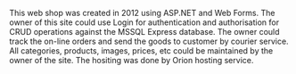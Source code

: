 This web shop was created in 2012 using ASP.NET and Web Forms. The owner of this site could use Login for authentication and authorisation for 
CRUD operations against the MSSQL Express database. The owner could track the on-line orders and send the goods to customer by courier service.
All categories, products, images, prices, etc could be maintained by the owner of the site. The hositing was done by Orion hosting service.
